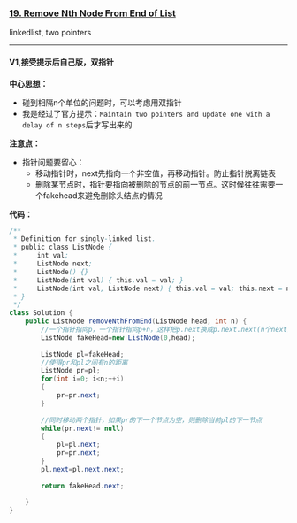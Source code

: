 ### [19. Remove Nth Node From End of List](https://leetcode.com/problems/remove-nth-node-from-end-of-list/)

linkedlist, two pointers

---

#### V1,接受提示后自己版，双指针

**中心思想：**
- 碰到相隔n个单位的问题时，可以考虑用双指针
- 我是经过了官方提示：`Maintain two pointers and update one with a delay of n steps`后才写出来的

**注意点：**
- 指针问题要留心：
  - 移动指针时，next先指向一个非空值，再移动指针。防止指针脱离链表
  - 删除某节点时，指针要指向被删除的节点的前一节点。这时候往往需要一个fakehead来避免删除头结点的情况

**代码：**
```java
/**
 * Definition for singly-linked list.
 * public class ListNode {
 *     int val;
 *     ListNode next;
 *     ListNode() {}
 *     ListNode(int val) { this.val = val; }
 *     ListNode(int val, ListNode next) { this.val = val; this.next = next; }
 * }
 */
class Solution {
    public ListNode removeNthFromEnd(ListNode head, int n) {
        //一个指针指向p，一个指针指向p+n，这样把p.next换成p.next.next(n个next)就删掉了节点
        ListNode fakeHead=new ListNode(0,head);
        
        ListNode pl=fakeHead;
        //使得pr和pl之间有n的距离
        ListNode pr=pl;
        for(int i=0; i<n;++i)
        {
            pr=pr.next;
        }
        
        //同时移动两个指针，如果pr的下一个节点为空，则删除当前pl的下一节点
        while(pr.next!= null)
        {
            pl=pl.next;
            pr=pr.next;
        }
        pl.next=pl.next.next;
        
        return fakeHead.next;
        
    }
}
```

